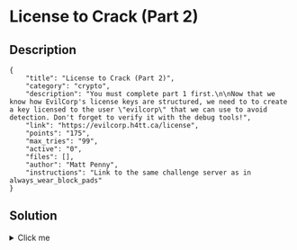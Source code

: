 # License to Crack (Part 2)

## Description

```
{
    "title": "License to Crack (Part 2)",
    "category": "crypto",
    "description": "You must complete part 1 first.\n\nNow that we know how EvilCorp's license keys are structured, we need to to create a key licensed to the user \"evilcorp\" that we can use to avoid detection. Don't forget to verify it with the debug tools!",
    "link": "https://evilcorp.h4tt.ca/license",
    "points": "175",
    "max_tries": "99",
    "active": "0",
    "files": [],
    "author": "Matt Penny",
    "instructions": "Link to the same challenge server as in always_wear_block_pads"
}
```

## Solution

<details><summary>Click me</summary>It is assumed that a method of decryption using the padding oracle has been
developed (see the solution to part 1).

Recall CBC encryption is defined as:

  C[i] = Enc(P[i] XOR C[i-1])

and decryption is defined as:

  P[i] = Dec(C[i]) XOR C[i-1]

To encrypt a message, we will construct a C[i-1] for each block such that it
produces P[i] when XORed with Dec(C[i]).

1) Partition the plaintext into blocks of size 16 (AES block length) and apply
   padding if necessary.

2) Create an arbitrary block of any 16 bytes. This will be the final block
   of ciphertext. Using an IV of all 0s, "decrypt" the new block C[n] using
   the padding oracle. This effectively calculates:

    P[n] = Dec(C[n]) XOR IV
         = Dec(C[n])

   We can now choose a value for C[n-1] that will produce P[n] when XORed
   with Dec(C[n]) during decryption:

    C[n-1] = P[n] XOR Dec(C[n])

3) Repeat step (2) using its previous output (C[n-1]) as input - instead
   of generating a block of arbitrary bytes as the "encrypted" block,
   use C[n-1] and find a block for C[n-2] that satisfies

    P[n-1] = Dec(C[n-1]) XOR C[n-2]

   Repeat this until every block of the plaintext is encrypted. IV=C[0].

Encrypt the string "secret=flag{s3rge_wou1d_b3_pr0ud};user=evilcorp" using
the padding oracle and submit it for verification to get the flag.

flag{wh3r3_4re_th3_ch1ptune5}
</details>